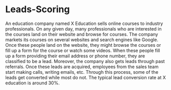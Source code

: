 # Leads-Scoring
An education company named X Education sells online courses to industry 
professionals. On any given day, many professionals who are interested in the 
courses land on their website and browse for courses.
The company markets its courses on several websites and search engines like 
Google. Once these people land on the website, they might browse the courses or 
fill up a form for the course or watch some videos. When these people fill up a 
form providing their email address or phone number, they are classified to be a 
lead. Moreover, the company also gets leads through past referrals. Once these 
leads are acquired, employees from the sales team start making calls, writing 
emails, etc. Through this process, some of the leads get converted while most do 
not. The typical lead conversion rate at X education is around 30%.
